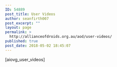 ```yaml
---
ID: 54889
post_title: User Videos
author: seanfirth007
post_excerpt: ""
layout: page
permalink: >
  http://allianceofdroids.org.au/aod/user-videos/
published: true
post_date: 2018-05-02 18:45:07
---
```

[aiovg_user_videos]